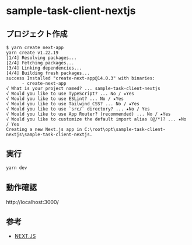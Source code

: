 # sample-task-client-nextjs

## プロジェクト作成

```shell
$ yarn create next-app
yarn create v1.22.19
[1/4] Resolving packages...
[2/4] Fetching packages...
[3/4] Linking dependencies...
[4/4] Building fresh packages...
success Installed "create-next-app@14.0.3" with binaries:
      - create-next-app
√ What is your project named? ... sample-task-client-nextjs
√ Would you like to use TypeScript? ... No / ★Yes
√ Would you like to use ESLint? ... No / ★Yes
√ Would you like to use Tailwind CSS? ... No / ★Yes
√ Would you like to use `src/` directory? ... ★No / Yes
√ Would you like to use App Router? (recommended) ... No / ★Yes
√ Would you like to customize the default import alias (@/*)? ... ★No / Yes
Creating a new Next.js app in C:\root\opt\sample-task-client-nextjs\sample-task-client-nextjs.
```

## 実行

```bash
yarn dev
```

## 動作確認

http://localhost:3000/

## 参考

- [NEXT.JS](https://nextjs.org/)
